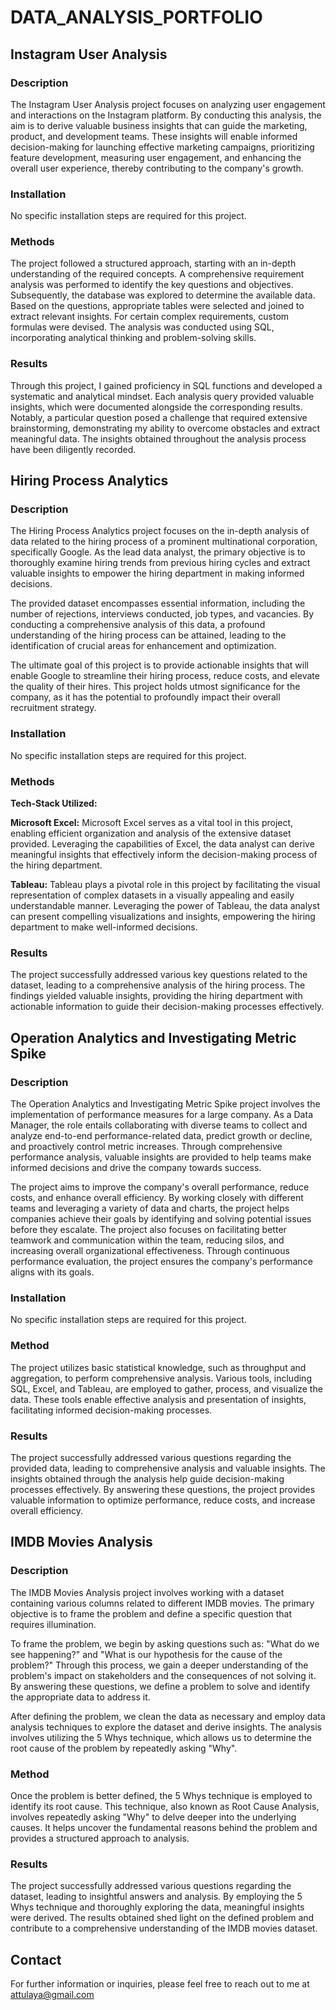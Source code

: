 # DATA_ANALYSIS_PORTFOLIO

## Instagram User Analysis

### Description
The Instagram User Analysis project focuses on analyzing user engagement and interactions on the Instagram platform. By conducting this analysis, the aim is to derive valuable business insights that can guide the marketing, product, and development teams. These insights will enable informed decision-making for launching effective marketing campaigns, prioritizing feature development, measuring user engagement, and enhancing the overall user experience, thereby contributing to the company's growth.

### Installation
No specific installation steps are required for this project.

### Methods
The project followed a structured approach, starting with an in-depth understanding of the required concepts. A comprehensive requirement analysis was performed to identify the key questions and objectives. Subsequently, the database was explored to determine the available data. Based on the questions, appropriate tables were selected and joined to extract relevant insights. For certain complex requirements, custom formulas were devised. The analysis was conducted using SQL, incorporating analytical thinking and problem-solving skills.

### Results
Through this project, I gained proficiency in SQL functions and developed a systematic and analytical mindset. Each analysis query provided valuable insights, which were documented alongside the corresponding results. Notably, a particular question posed a challenge that required extensive brainstorming, demonstrating my ability to overcome obstacles and extract meaningful data. The insights obtained throughout the analysis process have been diligently recorded.




## Hiring Process Analytics

### Description
The Hiring Process Analytics project focuses on the in-depth analysis of data related to the hiring process of a prominent multinational corporation, specifically Google. As the lead data analyst, the primary objective is to thoroughly examine hiring trends from previous hiring cycles and extract valuable insights to empower the hiring department in making informed decisions.

The provided dataset encompasses essential information, including the number of rejections, interviews conducted, job types, and vacancies. By conducting a comprehensive analysis of this data, a profound understanding of the hiring process can be attained, leading to the identification of crucial areas for enhancement and optimization.

The ultimate goal of this project is to provide actionable insights that will enable Google to streamline their hiring process, reduce costs, and elevate the quality of their hires. This project holds utmost significance for the company, as it has the potential to profoundly impact their overall recruitment strategy.

### Installation
No specific installation steps are required for this project.

### Methods
**Tech-Stack Utilized:**

**Microsoft Excel:** Microsoft Excel serves as a vital tool in this project, enabling efficient organization and analysis of the extensive dataset provided. Leveraging the capabilities of Excel, the data analyst can derive meaningful insights that effectively inform the decision-making process of the hiring department.

**Tableau:** Tableau plays a pivotal role in this project by facilitating the visual representation of complex datasets in a visually appealing and easily understandable manner. Leveraging the power of Tableau, the data analyst can present compelling visualizations and insights, empowering the hiring department to make well-informed decisions.

### Results
The project successfully addressed various key questions related to the dataset, leading to a comprehensive analysis of the hiring process. The findings yielded valuable insights, providing the hiring department with actionable information to guide their decision-making processes effectively.



## Operation Analytics and Investigating Metric Spike

### Description
The Operation Analytics and Investigating Metric Spike project involves the implementation of performance measures for a large company. As a Data Manager, the role entails collaborating with diverse teams to collect and analyze end-to-end performance-related data, predict growth or decline, and proactively control metric increases. Through comprehensive performance analysis, valuable insights are provided to help teams make informed decisions and drive the company towards success.

The project aims to improve the company's overall performance, reduce costs, and enhance overall efficiency. By working closely with different teams and leveraging a variety of data and charts, the project helps companies achieve their goals by identifying and solving potential issues before they escalate. The project also focuses on facilitating better teamwork and communication within the team, reducing silos, and increasing overall organizational effectiveness. Through continuous performance evaluation, the project ensures the company's performance aligns with its goals.

### Installation
No specific installation steps are required for this project.

### Method
The project utilizes basic statistical knowledge, such as throughput and aggregation, to perform comprehensive analysis. Various tools, including SQL, Excel, and Tableau, are employed to gather, process, and visualize the data. These tools enable effective analysis and presentation of insights, facilitating informed decision-making processes.

### Results
The project successfully addressed various questions regarding the provided data, leading to comprehensive analysis and valuable insights. The insights obtained through the analysis help guide decision-making processes effectively. By answering these questions, the project provides valuable information to optimize performance, reduce costs, and increase overall efficiency.



## IMDB Movies Analysis

### Description
The IMDB Movies Analysis project involves working with a dataset containing various columns related to different IMDB movies. The primary objective is to frame the problem and define a specific question that requires illumination.

To frame the problem, we begin by asking questions such as: "What do we see happening?" and "What is our hypothesis for the cause of the problem?" Through this process, we gain a deeper understanding of the problem's impact on stakeholders and the consequences of not solving it. By answering these questions, we define a problem to solve and identify the appropriate data to address it.

After defining the problem, we clean the data as necessary and employ data analysis techniques to explore the dataset and derive insights. The analysis involves utilizing the 5 Whys technique, which allows us to determine the root cause of the problem by repeatedly asking "Why".

### Method
Once the problem is better defined, the 5 Whys technique is employed to identify its root cause. This technique, also known as Root Cause Analysis, involves repeatedly asking "Why" to delve deeper into the underlying causes. It helps uncover the fundamental reasons behind the problem and provides a structured approach to analysis.

### Results
The project successfully addressed various questions regarding the dataset, leading to insightful answers and analysis. By employing the 5 Whys technique and thoroughly exploring the data, meaningful insights were derived. The results obtained shed light on the defined problem and contribute to a comprehensive understanding of the IMDB movies dataset.




## Contact
For further information or inquiries, please feel free to reach out to me at attulaya@gmail.com
